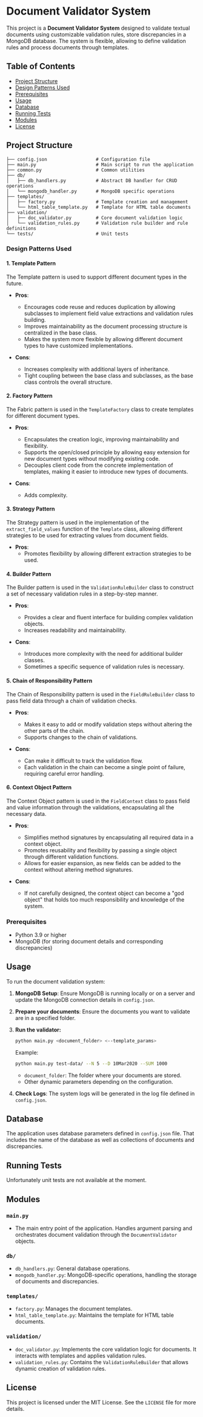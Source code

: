 
# Document Validator System

This project is a **Document Validator System** designed to validate textual documents using customizable validation rules, store discrepancies in a MongoDB database. The system is flexible, allowing to define validation rules and process documents through templates.

## Table of Contents

- [Project Structure](#project-structure)
- [Design Patterns Used](#design-patterns-used)
- [Prerequisites](#prerequisites)
- [Usage](#usage)
- [Database](#database)
- [Running Tests](#running-tests)
- [Modules](#modules)
- [License](#license)

## Project Structure

```
├── config.json                  # Configuration file
├── main.py                      # Main script to run the application
├── common.py                    # Common utilities
├── db/
│   ├── db_handlers.py           # Abstract DB handler for CRUD operations
│   └── mongodb_handler.py       # MongoDB specific operations
├── templates/
│   ├── factory.py               # Template creation and management
│   └── html_table_template.py   # Template for HTML table documents
├── validation/
│   ├── doc_validator.py         # Core document validation logic
│   └── validation_rules.py      # Validation rule builder and rule definitions
└── tests/                       # Unit tests
```

### Design Patterns Used

#### 1. Template Pattern
The Template pattern is used to support different document types in the future.

- **Pros**:
  - Encourages code reuse and reduces duplication by allowing subclasses to implement field value extractions and validation rules building.
  - Improves maintainability as the document processing structure is centralized in the base class.
  - Makes the system more flexible by allowing different document types to have customized implementations.

- **Cons**:
  - Increases complexity with additional layers of inheritance.
  - Tight coupling between the base class and subclasses, as the base class controls the overall structure.
  
#### 2. Factory Pattern
The Fabric pattern is used in the `TemplateFactory` class to create templates for different document types.

- **Pros**:
  - Encapsulates the creation logic, improving maintainability and flexibility.
  - Supports the open/closed principle by allowing easy extension for new document types without modifying existing code.
  - Decouples client code from the concrete implementation of templates, making it easier to introduce new types of documents.

- **Cons**:
  - Adds complexity.

#### 3. Strategy Pattern
The Strategy pattern is used in the implementation of the `extract_field_values` function of the `Template` class, allowing different strategies to be used for extracting values from document fields.

- **Pros**:
  - Promotes flexibility by allowing different extraction strategies to be used.

#### 4. Builder Pattern
The Builder pattern is used in the `ValidationRuleBuilder` class to construct a set of necessary validation rules in a step-by-step manner.

- **Pros**:
  - Provides a clear and fluent interface for building complex validation objects.
  - Increases readability and maintainability.

- **Cons**:
  - Introduces more complexity with the need for additional builder classes.
  - Sometimes a specific sequence of validation rules is necessary.

#### 5. Chain of Responsibility Pattern
The Chain of Responsibility pattern is used in the `FieldRuleBuilder` class to pass field data through a chain of validation checks.

- **Pros**:
  - Makes it easy to add or modify validation steps without altering the other parts of the chain.
  - Supports changes to the chain of validations.

- **Cons**:
  - Can make it difficult to track the validation flow.
  - Each validation in the chain can become a single point of failure, requiring careful error handling.

#### 6. Context Object Pattern
The Context Object pattern is used in the `FieldContext` class to pass field and value information through the validations, encapsulating all the necessary data.

- **Pros**:
  - Simplifies method signatures by encapsulating all required data in a context object.
  - Promotes reusability and flexibility by passing a single object through different validation functions.
  - Allows for easier expansion, as new fields can be added to the context without altering method signatures.

- **Cons**:
  - If not carefully designed, the context object can become a "god object" that holds too much responsibility and knowledge of the system.

### Prerequisites

- Python 3.9 or higher
- MongoDB (for storing document details and corresponding discrepancies)

## Usage

To run the document validation system:

1. **MongoDB Setup**: Ensure MongoDB is running locally or on a server and update the MongoDB connection details in `config.json`.

2. **Prepare your documents**: Ensure the documents you want to validate are in a specified folder.

3. **Run the validator:**

   ```bash
   python main.py <document_folder> <--template_params>
   ```

   Example:

   ```bash
   python main.py test-data/ --N 5 --D 10Mar2020 --SUM 1000
   ```

   - `document_folder`: The folder where your documents are stored.
   - Other dynamic parameters depending on the configuration.

4. **Check Logs**: The system logs will be generated in the log file defined in `config.json`.

## Database

The application uses database parameters defined in `config.json` file. That includes the name of the database as well as collections of documents and discrepancies. 

## Running Tests

Unfortunately unit tests are not available at the moment.


## Modules

### `main.py`
- The main entry point of the application. Handles argument parsing and orchestrates document validation through the `DocumentValidator` objects.

### `db/`
- `db_handlers.py`: General database operations.
- `mongodb_handler.py`: MongoDB-specific operations, handling the storage of documents and discrepancies.

### `templates/`
- `factory.py`: Manages the document templates.
- `html_table_template.py`: Maintains the template for HTML table documents.

### `validation/`
- `doc_validator.py`: Implements the core validation logic for documents. It interacts with templates and applies validation rules.
- `validation_rules.py`: Contains the `ValidationRuleBuilder` that allows dynamic creation of validation rules.

## License

This project is licensed under the MIT License. See the `LICENSE` file for more details.
